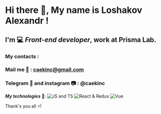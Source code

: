 # Hi there 👋, My name is **Loshakov Alexandr** !
## I'm 💻 *Front-end developer*, work at Prisma Lab. 
### My contacts :
### Mail me 📩 : caekinc@gmail.com
### Telegram 📲 and instagram 📷 : @caekinc

***My technologies*** 💾: 
![JS and TS](https://img.shields.io/badge/-JavaScript%20%26%20TypeScript-blue)
![React & Redux](https://img.shields.io/badge/-React%20and%20Redux-blue?style=for-the-badge&logo=appveyor)
![Vue](https://img.shields.io/badge/-VUE-brightgreen)

Thank's you all ⚡!  
